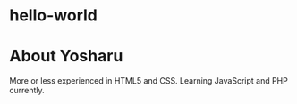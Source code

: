 # hello-world
<!DOCTYPE html>
<html>
  <head>
  </head>
  <body>
    <h1>About Yosharu</h1>
    <p>More or less experienced in HTML5 and CSS. Learning JavaScript and PHP currently.
    </p>
  </body>
  </html>
